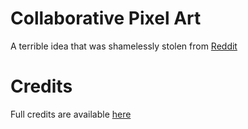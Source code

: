 # Collaborative Pixel Art
A terrible idea that was shamelessly stolen from [Reddit](https://www.reddit.com/r/place/)

# Credits
Full credits are available [here]("CREDITS.md")

